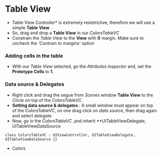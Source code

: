 
# Table View

  * Table View Controller* is extremely resistrictive, therefore we will use a simple **Table View**
  * So, drag and drop a **Table View** in our *ColorsTableVC*
  * Constrain the *Table View* to the **View** with **0** margin. Make sure to uncheck the *'Contrain to margins'* option

### Adding cells in the table 
  * With our *Table View* selected, go the *Attributes inspector* and, set the **Prototype Cells** to **1**.

### Data source & Delegates

  * Right click and drag the segue from *Scenes* window **Table View** to the *Circle* on top of the *ColorsTableVC*.
  * **Setting data source & delegates** : A small window must appear on top of the *ColorsTableVC*, on one drag click on *data source*, then drag again and select *delegate*
  * Now, go in the *ColorsTableVC* ,and inherit **UITableViewDelegate, UITableViewDataSource
   ```
   class ColorsTableVC : UIViewController, UITableViewDelegate, UITableViewDataSource {}
   ```
  * Colors
